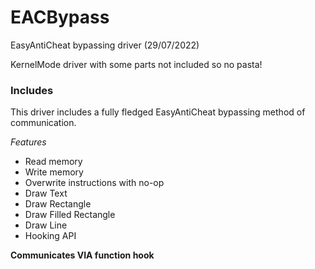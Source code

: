 # EACBypass
EasyAntiCheat bypassing driver (29/07/2022)

KernelMode driver with some parts not included so no pasta!  

### Includes
This driver includes a fully fledged EasyAntiCheat bypassing method of communication. 

*Features*
  - Read memory 
  - Write memory
  - Overwrite instructions with no-op
  - Draw Text 
  - Draw Rectangle 
  - Draw Filled Rectangle 
  - Draw Line
  - Hooking API

**Communicates VIA function hook**
  
